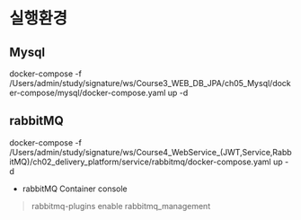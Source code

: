 # 실행환경
## Mysql
docker-compose -f /Users/admin/study/signature/ws/Course3_WEB_DB_JPA/ch05_Mysql/docker-compose/mysql/docker-compose.yaml up -d
## rabbitMQ
docker-compose -f /Users/admin/study/signature/ws/Course4_WebService_\(JWT,Service,RabbitMQ\)/ch02_delivery_platform/service/rabbitmq/docker-compose.yaml up -d
- rabbitMQ Container console
> rabbitmq-plugins enable rabbitmq_management
